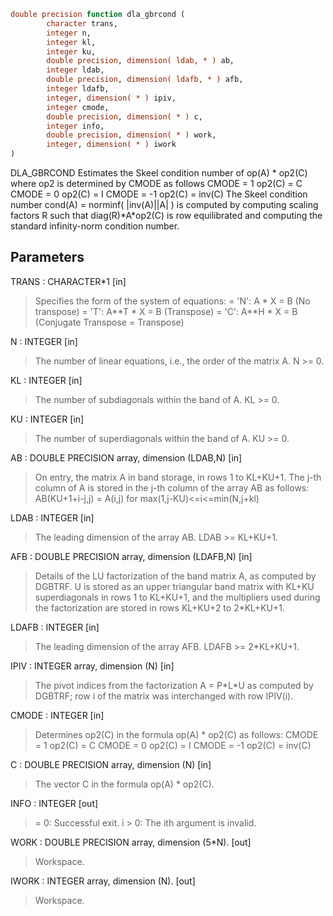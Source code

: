 ```fortran
double precision function dla_gbrcond (
        character trans,
        integer n,
        integer kl,
        integer ku,
        double precision, dimension( ldab, * ) ab,
        integer ldab,
        double precision, dimension( ldafb, * ) afb,
        integer ldafb,
        integer, dimension( * ) ipiv,
        integer cmode,
        double precision, dimension( * ) c,
        integer info,
        double precision, dimension( * ) work,
        integer, dimension( * ) iwork
)
```

DLA_GBRCOND Estimates the Skeel condition number of  op(A) \* op2(C)
where op2 is determined by CMODE as follows
CMODE =  1    op2(C) = C
CMODE =  0    op2(C) = I
CMODE = -1    op2(C) = inv(C)
The Skeel condition number  cond(A) = norminf( |inv(A)||A| )
is computed by computing scaling factors R such that
diag(R)\*A\*op2(C) is row equilibrated and computing the standard
infinity-norm condition number.

## Parameters
TRANS : CHARACTER\*1 [in]
> Specifies the form of the system of equations:
> = 'N':  A \* X = B     (No transpose)
> = 'T':  A\*\*T \* X = B  (Transpose)
> = 'C':  A\*\*H \* X = B  (Conjugate Transpose = Transpose)

N : INTEGER [in]
> The number of linear equations, i.e., the order of the
> matrix A.  N >= 0.

KL : INTEGER [in]
> The number of subdiagonals within the band of A.  KL >= 0.

KU : INTEGER [in]
> The number of superdiagonals within the band of A.  KU >= 0.

AB : DOUBLE PRECISION array, dimension (LDAB,N) [in]
> On entry, the matrix A in band storage, in rows 1 to KL+KU+1.
> The j-th column of A is stored in the j-th column of the
> array AB as follows:
> AB(KU+1+i-j,j) = A(i,j) for max(1,j-KU)<=i<=min(N,j+kl)

LDAB : INTEGER [in]
> The leading dimension of the array AB.  LDAB >= KL+KU+1.

AFB : DOUBLE PRECISION array, dimension (LDAFB,N) [in]
> Details of the LU factorization of the band matrix A, as
> computed by DGBTRF.  U is stored as an upper triangular
> band matrix with KL+KU superdiagonals in rows 1 to KL+KU+1,
> and the multipliers used during the factorization are stored
> in rows KL+KU+2 to 2\*KL+KU+1.

LDAFB : INTEGER [in]
> The leading dimension of the array AFB.  LDAFB >= 2\*KL+KU+1.

IPIV : INTEGER array, dimension (N) [in]
> The pivot indices from the factorization A = P\*L\*U
> as computed by DGBTRF; row i of the matrix was interchanged
> with row IPIV(i).

CMODE : INTEGER [in]
> Determines op2(C) in the formula op(A) \* op2(C) as follows:
> CMODE =  1    op2(C) = C
> CMODE =  0    op2(C) = I
> CMODE = -1    op2(C) = inv(C)

C : DOUBLE PRECISION array, dimension (N) [in]
> The vector C in the formula op(A) \* op2(C).

INFO : INTEGER [out]
> = 0:  Successful exit.
> i > 0:  The ith argument is invalid.

WORK : DOUBLE PRECISION array, dimension (5\*N). [out]
> Workspace.

IWORK : INTEGER array, dimension (N). [out]
> Workspace.
